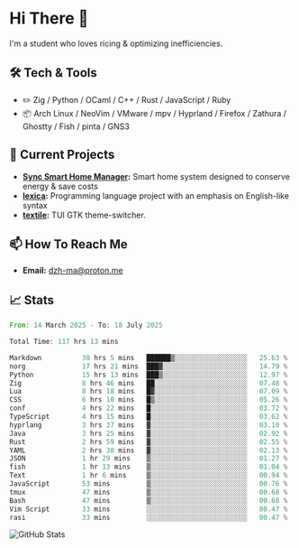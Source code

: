 # Hi There 👋
I'm a student who loves ricing & optimizing inefficiencies.
## 🛠️ Tech & Tools
- ✏️  Zig / Python / OCaml / C++ / Rust / JavaScript / Ruby
- 📦 Arch Linux / NeoVim / VMware / mpv / Hyprland / Firefox / Zathura / Ghostty / Fish / pinta / GNS3
## 🔭 Current Projects
- **[Sync Smart Home Manager](https://github.com/dzh-ma/sync):** Smart home system designed to conserve energy & save costs
- **[lexica](https://github.com/dzh-ma/lexica):** Programming language project with an emphasis on English-like syntax
- **[textile](https://github.com/dzh-ma/textile):** TUI GTK theme-switcher.
## 📫 How To Reach Me
- **Email:** [dzh-ma@proton.me](mailto:dzh-ma@proton.me)
## 📈 Stats
<!--START_SECTION:waka-->

```rust
From: 14 March 2025 - To: 18 July 2025

Total Time: 117 hrs 13 mins

Markdown          30 hrs 5 mins   ██████▒░░░░░░░░░░░░░░░░░░   25.63 %
norg              17 hrs 21 mins  ███▓░░░░░░░░░░░░░░░░░░░░░   14.79 %
Python            15 hrs 13 mins  ███▒░░░░░░░░░░░░░░░░░░░░░   12.97 %
Zig               8 hrs 46 mins   ██░░░░░░░░░░░░░░░░░░░░░░░   07.48 %
Lua               8 hrs 18 mins   █▓░░░░░░░░░░░░░░░░░░░░░░░   07.09 %
CSS               6 hrs 10 mins   █▒░░░░░░░░░░░░░░░░░░░░░░░   05.26 %
conf              4 hrs 22 mins   █░░░░░░░░░░░░░░░░░░░░░░░░   03.72 %
TypeScript        4 hrs 15 mins   █░░░░░░░░░░░░░░░░░░░░░░░░   03.62 %
hyprlang          3 hrs 37 mins   ▓░░░░░░░░░░░░░░░░░░░░░░░░   03.10 %
Java              3 hrs 25 mins   ▓░░░░░░░░░░░░░░░░░░░░░░░░   02.92 %
Rust              2 hrs 59 mins   ▓░░░░░░░░░░░░░░░░░░░░░░░░   02.55 %
YAML              2 hrs 30 mins   ▓░░░░░░░░░░░░░░░░░░░░░░░░   02.13 %
JSON              1 hr 29 mins    ▒░░░░░░░░░░░░░░░░░░░░░░░░   01.27 %
fish              1 hr 13 mins    ▒░░░░░░░░░░░░░░░░░░░░░░░░   01.04 %
Text              1 hr 6 mins     ▒░░░░░░░░░░░░░░░░░░░░░░░░   00.94 %
JavaScript        53 mins         ▒░░░░░░░░░░░░░░░░░░░░░░░░   00.76 %
tmux              47 mins         ▒░░░░░░░░░░░░░░░░░░░░░░░░   00.68 %
Bash              47 mins         ▒░░░░░░░░░░░░░░░░░░░░░░░░   00.68 %
Vim Script        33 mins         ░░░░░░░░░░░░░░░░░░░░░░░░░   00.47 %
rasi              33 mins         ░░░░░░░░░░░░░░░░░░░░░░░░░   00.47 %
```

<!--END_SECTION:waka-->

![GitHub Stats](https://github-readme-stats.vercel.app/api?username=dzh-ma&show_icons=true&theme=transparent)

